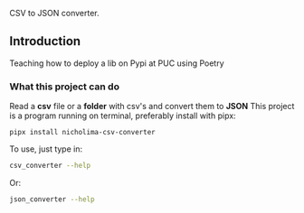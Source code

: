 CSV to JSON converter.



## Introduction

Teaching how to deploy a lib on Pypi at PUC using Poetry





### What this project can do

Read a **csv** file or a **folder** with csv's and convert them to **JSON**
This project is a program running on terminal, preferably install with pipx:





```
pipx install nicholima-csv-converter
```
To use, just type in:

```bash
csv_converter --help
```

Or:

```bash
json_converter --help
```